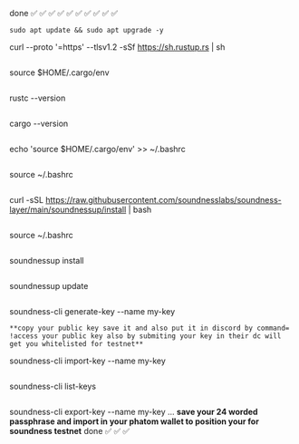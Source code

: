 done ✅ ✅  ✅   ✅  ✅ ✅ ✅ ✅ ✅ ✅ 
```
sudo apt update && sudo apt upgrade -y
```
curl --proto '=https' --tlsv1.2 -sSf https://sh.rustup.rs | sh
```
```
source $HOME/.cargo/env
```
```
rustc --version
```
```
cargo --version
```
```
echo 'source $HOME/.cargo/env' >> ~/.bashrc
```
```
source ~/.bashrc
```
```
curl -sSL https://raw.githubusercontent.com/soundnesslabs/soundness-layer/main/soundnessup/install | bash
```
```
source ~/.bashrc
```
```
soundnessup install
```
```
soundnessup update
```
```
soundness-cli generate-key --name my-key
```
**copy your public key save it and also put it in discord by command= !access your public key also by submiting your key in their dc will get you whitelisted for testnet**
```
soundness-cli import-key --name my-key
```
```
soundness-cli list-keys
```
```
soundness-cli export-key --name my-key
...
**save your 24 worded passphrase and import in your phatom wallet to position your for soundness testnet**
done  ✅ ✅ ✅ 

